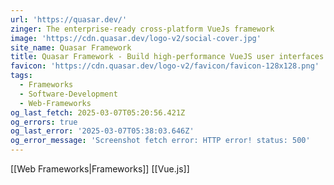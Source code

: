 ```yaml
---
url: 'https://quasar.dev/'
zinger: The enterprise-ready cross-platform VueJs framework
image: 'https://cdn.quasar.dev/logo-v2/social-cover.jpg'
site_name: Quasar Framework
title: Quasar Framework - Build high-performance VueJS user interfaces in record time
favicon: 'https://cdn.quasar.dev/logo-v2/favicon/favicon-128x128.png'
tags:
  - Frameworks
  - Software-Development
  - Web-Frameworks
og_last_fetch: 2025-03-07T05:20:56.421Z
og_errors: true
og_last_error: '2025-03-07T05:38:03.646Z'
og_error_message: 'Screenshot fetch error: HTTP error! status: 500'
---
```

[[Web Frameworks|Frameworks]]
[[Vue.js]]

